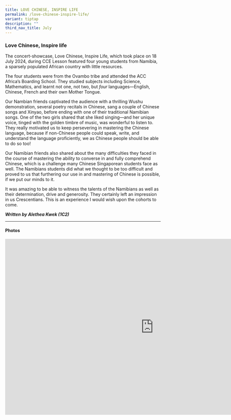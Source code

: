 ```yaml
---
title: LOVE CHINESE, INSPIRE LIFE
permalink: /love-chinese-inspire-life/
variant: tiptap
description: ""
third_nav_title: July
---
```

<h3>Love Chinese, Inspire life</h3>
<p>The concert-showcase, Love Chinese, Inspire Life, which took place on
18 July 2024, during CCE Lesson featured four young students from Namibia,
a sparsely populated African country with little resources.</p>
<p>The four students were from the Ovambo tribe and attended the ACC Africa’s
Boarding School. They studied subjects including Science, Mathematics,
and learnt not one, not two, but <em>four</em> languages—English, Chinese,
French and their own Mother Tongue.</p>
<p>Our Nambian friends captivated the audience with a thrilling Wushu demonstration,
several poetry recitals in Chinese, sang a couple of Chinese songs and
Xinyao, before ending with one of their traditional Namibian songs. One
of the two girls shared that she liked singing—and her unique voice, tinged
with the golden timbre of music, was wonderful to listen to. They really
motivated us to keep persevering in mastering the Chinese language, because
if non-Chinese people could speak, write, and understand the language proficiently,
we as Chinese people should be able to do so too!</p>
<p>Our Namibian friends also shared about the many difficulties they faced
in the course of mastering the ability to converse in and fully comprehend
Chinese, which is a challenge many Chinese Singaporean students face as
well. The Namibians students did what we thought to be too difficult and
proved to us that furthering our use in and mastering of Chinese is possible,
if we put our minds to it.</p>
<p>It was amazing to be able to witness the talents of the Namibians as well
as their determination, drive and generosity. They certainly left an impression
in us Crescentians. This is an experience I would wish upon the cohorts
to come.</p>
<p></p>
<p><strong><em>Written by Alethea Kwek (1C2)</em></strong>
</p>
<hr>
<h4>Photos</h4>
<div class="iframe-wrapper">
<iframe height="569" width="960" allowfullscreen="true" frameborder="0" src="https://docs.google.com/presentation/d/e/2PACX-1vQrW22D7FQB--Ed9YQxOscy9aTGT0lOPyV5FFBrhqzjb8EuESxaFFI4J-xxV54xdEKuLzlgM3AKYQwU/embed?start=true&amp;loop=true&amp;delayms=3000"></iframe>
</div>
<p></p>
<p>&nbsp;</p>